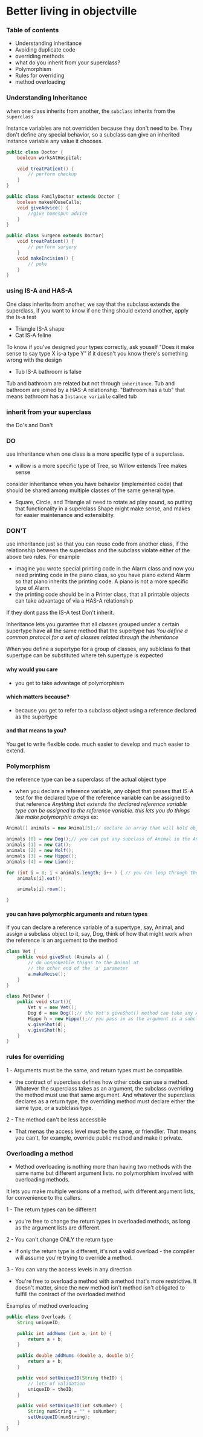 # Better living in objectville

### Table of contents
- Understanding inheritance
- Avoiding duplicate code
- overriding methods
- what do you inherit from your superclass?
- Polymorphism
- Rules for overriding
- method overloading


### Understanding Inheritance
when one class inherits from another, the `subclass` inherits from the `superclass`

Instance variables are not overridden because they don't need to be. They don't define any special behavior, so a subclass can give an inherited instance variable any value it chooses.
``` java
public class Doctor {
    boolean worksAtHospital;

    void treatPatient() {
        // perform checkup
    }
}

public class FamilyDoctor extends Doctor {
    boolean makesHOuseCalls;
    void giveAdvice() {
        //give homespun advice
    }
}

public class Surgeon extends Doctor{
    void treatPatient() {
        // perform surgery
    }
    void makeIncision() {
        // poke
    }
}
```
### using IS-A and HAS-A

One class inherits from another, we say that the subclass extends the superclass, if you want to know if one thing should extend another, apply the Is-a test

- Triangle IS-A shape
- Cat IS-A feline

To know if you've designed your types correctly, ask youself "Does it make sense to say type X is-a type Y" if it doesn't you know there's something wrong with the design
- Tub IS-A bathroom is false 

Tub and bathroom are related but not through `inheritance`. Tub and bathroom are joined by a HAS-A relationship. "Bathroom has a tub" that means bathroom has a `Instance variable` called tub 

### inherit from your superclass

the Do's and Don't 
### DO 
use inheritance when one class is a more specific type of a superclass.
- willow is a more specific type of Tree, so Willow extends Tree makes sense
      
consider inheritance when you have behavior (implemented code) that should be shared among multiple classes of the same general type. 
- Square, Circle, and Triangle all need to rotate ad play sound, so putting that functionality in a superclass Shape might make sense, and makes for easier maintenance and extensiblity. 


### DON'T
use inheritance just so that you can reuse code from another class, if the relationship between the superclass and the subclass violate either of the above two rules. For example
- imagine you wrote special printing code in the Alarm class and now you need printing code in the piano class, so you have piano extend Alarm so that piano inherits the printing code. A piano is not a more specific type of Alarm.
- the printing code should be in a Printer class, that all printable objects can take advantage of via a HAS-A relationship 

If they dont pass the IS-A test Don't inherit. 


Inheritance lets you gurantee that all classes grouped under a certain supertype have all the same method that the supertype has
*You define a common protocol for a set of classes related through the inheritance*

When you define a supertype for a group of classes, any sublclass fo that supertype can be substituted where teh supertype is expected

#### why would you care
- you get to take advantage of polymorphism

#### which matters because?
- because you get to refer to a subclass object using a reference declared as the supertype

#### and that means to you?
You get to write flexible code. much easier to develop and much easier to extend.

### Polymorphism 

the reference type can be a superclass of the actual object type
- when you declare a reference variable, any object that passes that IS-A test for the declared type of the reference variable can be assigned to that reference
*Anything that extends the declared reference variable type can be assigned to the reference variable. this lets you do things like make polymorphic arrays*
ex:

``` java 
Animal[] animals = new Animal[5];// declare an array that will hold objects of the type Animal

animals [0] = new Dog();// you can put any subclass of Animal in the Animal array
animals [1] = new Cat();
animals [2] = new Wolf();
animals [3] = new Hippo();
animals [4] = new Lion();

for (int i = 0; i < animals.length; i++ ) { // you can loop through the array and call one of the Animal-class methods, and every object does the right thing.
    animals[i].eat();

    animals[i].roam();

}
```

#### you can have polymorphic arguments and return types
If you can declare a reference variable of a supertype, say, Animal, and assign a subclass object to it, say, Dog, think of how that might work when the reference is an arguement to the method

``` java 
class Vet {
    public void giveShot (Animals a) {
        // do unspokeable thigns to the Animal at
        // the other end of the 'a' parameter 
        a.makeNoise();
    }
}

class PetOwner {
    public void start(){
        Vet v = new Vet();
        Dog d = new Dog();// the Vet's giveShot() method can take any Animal you give it. As long as the object
        Hippo h = new Hippo();// you pass in as the argument is a subclass of Animal, it will work. 
        v.giveShot(d);
        v.giveShot(h);
    }
}
```

### rules for overriding 

1 - Arguments must be the same, and return types must be compatible.

- the contract of superclass defines how other code can use a method. Whatever the superclass takes as an argument, the subclass overriding the method must use that same argument. And whatever the superclass declares as a return type, the overriding method must declare either the same type, or a sublclass type.


2 - The method can't be less accessbile 
- That menas the access level must be the same, or friendlier. That means you can't, for example, override public method and make it private. 


### Overloading a method

- Method overloading is nothing more than having two methods with the same name but different argument lists. no polymorphism involved with overloading methods.

It lets you make multiple versions of a method, with different argument lists, for convenience to the callers.

1 - The return types can be different
- you're free to change the return types in overloaded methods, as long as the argument lists are different.

2 - You can't change ONLY the return type
- if only the return type is different, it's not a valid overload - the compiler will assume you're trying to override a method. 

3 - You can vary the access levels in any direction
- You're free to overload a method with a method that's more restrictive. It doesn't matter, since the new method isn't method isn't obligated to fulfill the contract of the overloaded method


Examples of method overloading

``` java
public class Overloads { 
    String uniqueID;

    public int addNums (int a, int b) {
        return a + b;
    }

    public double addNums (double a, double b){
        return a + b;
    }

    public void setUniqueID(String theID) {
        // lots of validation
        uniqueID = theID;
    }

    public void setUniqueID(int ssNumber) {
        String numString = "" + ssNumber;
        setUniqueID(numString);
    }
}
```
